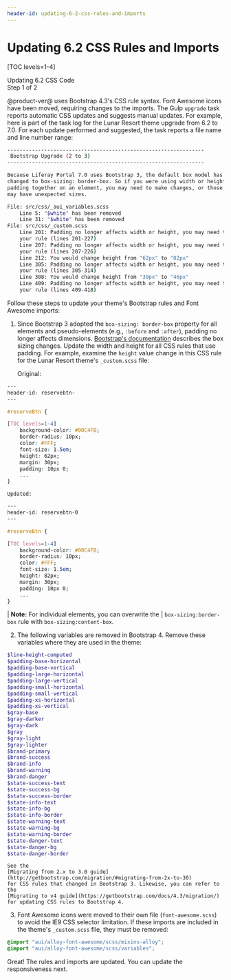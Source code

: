 ```yaml
---
header-id: updating-6-2-css-rules-and-imports
---
```


# Updating 6.2 CSS Rules and Imports

[TOC levels=1-4]

<div class="learn-path-step">
    <p>Updating 6.2 CSS Code<br>Step 1 of 2</p>
</div>

@product-ver@ uses Bootstrap 4.3's CSS rule syntax. Font Awesome icons have been 
moved, requiring changes to the imports. The Gulp `upgrade` task reports 
automatic CSS updates and suggests manual updates. For example, here is part of 
the task log for the Lunar Resort theme upgrade from 6.2 to 7.0. For each update 
performed and suggested, the task reports a file name and line number range:

```bash
----------------------------------------------------------------
 Bootstrap Upgrade (2 to 3)
----------------------------------------------------------------

Because Liferay Portal 7.0 uses Bootstrap 3, the default box model has been 
changed to box-sizing: border-box. So if you were using width or height, and 
padding together on an element, you may need to make changes, or those elements 
may have unexpected sizes.

File: src/css/_aui_variables.scss
    Line 5: "$white" has been removed
    Line 31: "$white" has been removed
File: src/css/_custom.scss
    Line 201: Padding no longer affects width or height, you may need to change 
    your rule (lines 201-227)
    Line 207: Padding no longer affects width or height, you may need to change 
    your rule (lines 207-226)
    Line 212: You would change height from "62px" to "82px"
    Line 305: Padding no longer affects width or height, you may need to change 
    your rule (lines 305-314)
    Line 308: You would change height from "39px" to "46px"
    Line 409: Padding no longer affects width or height, you may need to change 
    your rule (lines 409-418)
```

Follow these steps to update your theme's Bootstrap rules and Font Awesome 
imports:

1.  Since Bootstrap 3 adopted the `box-sizing: border-box` property for all 
    elements and pseudo-elements (e.g., `:before` and `:after`), padding no 
    longer affects dimensions. 
    [Bootstrap's documentation](https://getbootstrap.com/docs/3.3/css/#less-mixins-box-sizing) 
    describes the box sizing changes. Update the width and height for all CSS 
    rules that use padding. For example, examine the `height` value change in 
    this CSS rule for the Lunar Resort theme's `_custom.scss` file:

    Original:

```css
---
header-id: reservebtn-
---

#reserveBtn {

[TOC levels=1-4]
	background-color: #00C4FB;
	border-radius: 10px;
	color: #FFF;
	font-size: 1.5em;
	height: 62px;
	margin: 30px;
	padding: 10px 0;
	...
}
```

    Updated:

```css
---
header-id: reservebtn-0
---

#reserveBtn {

[TOC levels=1-4]
	background-color: #00C4FB;
	border-radius: 10px;
	color: #FFF;
	font-size: 1.5em;
	height: 82px;
	margin: 30px;
	padding: 10px 0;
	...
}
```

| **Note:** For individual elements, you can overwrite the 
| `box-sizing:border-box` rule with `box-sizing:content-box`. 

2.  The following variables are removed in Bootstrap 4. Remove these variables 
    where they are used in the theme:

```scss
$line-height-computed
$padding-base-horizontal
$padding-base-vertical
$padding-large-horizontal
$padding-large-vertical
$padding-small-horizontal
$padding-small-vertical
$padding-xs-horizontal
$padding-xs-vertical
$gray-base
$gray-darker
$gray-dark
$gray
$gray-light
$gray-lighter
$brand-primary
$brand-success
$brand-info
$brand-warning
$brand-danger
$state-success-text
$state-success-bg
$state-success-border
$state-info-text
$state-info-bg
$state-info-border
$state-warning-text
$state-warning-bg
$state-warning-border
$state-danger-text
$state-danger-bg
$state-danger-border
```

    See the 
    [Migrating from 2.x to 3.0 guide](http://getbootstrap.com/migration/#migrating-from-2x-to-30) 
    for CSS rules that changed in Bootstrap 3. Likewise, you can refer to the 
    [Migrating to v4 guide](https://getbootstrap.com/docs/4.3/migration/) 
    for updating CSS rules to Bootstrap 4. 

3.  Font Awesome icons were moved to their own file (`font-awesome.scss`) to 
    avoid the IE9 CSS selector limitation. If these imports are included in the 
    theme's `_custom.scss` file, they must be removed:

```scss
@import "aui/alloy-font-awesome/scss/mixins-alloy";
@import "aui/alloy-font-awesome/scss/variables";
```

Great! The rules and imports are updated. You can update the responsiveness 
next. 
